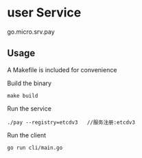 # user Service

go.micro.srv.pay

## Usage

A Makefile is included for convenience

Build the binary

```
make build
```

Run the service
```
./pay --registry=etcdv3   //服务注册:etcdv3
```

Run the client
```
go run cli/main.go
```